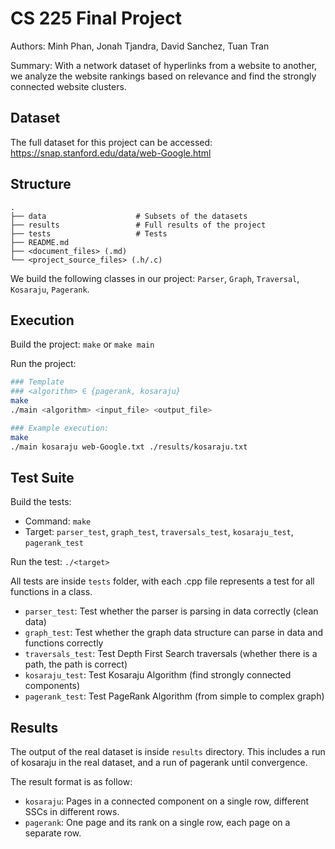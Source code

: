 # CS 225 Final Project
Authors: Minh Phan, Jonah Tjandra, David Sanchez, Tuan Tran

Summary: With a network dataset of hyperlinks from a website to another, we analyze the website rankings based on relevance and find the strongly connected website clusters.

## Dataset
The full dataset for this project can be accessed: https://snap.stanford.edu/data/web-Google.html

## Structure
```
.
├── data                    # Subsets of the datasets
├── results                 # Full results of the project 
├── tests                   # Tests
├── README.md
├── <document_files> (.md)
└── <project_source_files> (.h/.c)
```

We build the following classes in our project: ```Parser```, ```Graph```, ```Traversal```, ```Kosaraju```, ```Pagerank```.

## Execution
Build the project: ```make``` or ```make main```

Run the project: 
```bash
### Template
### <algorithm> ∈ {pagerank, kosaraju}
make
./main <algorithm> <input_file> <output_file>

### Example execution:
make
./main kosaraju web-Google.txt ./results/kosaraju.txt
```

## Test Suite
Build the tests:
- Command: ```make```
- Target: ```parser_test```, ```graph_test```, ```traversals_test```, ```kosaraju_test```, ```pagerank_test```

Run the test: ```./<target>```

All tests are inside ```tests``` folder, with each .cpp file represents a test for all functions in a class.
- ```parser_test```: Test whether the parser is parsing in data correctly (clean data)
- ```graph_test```: Test whether the graph data structure can parse in data and functions correctly
- ```traversals_test```: Test Depth First Search traversals (whether there is a path, the path is correct)
- ```kosaraju_test```: Test Kosaraju Algorithm (find strongly connected components)
- ```pagerank_test```: Test PageRank Algorithm (from simple to complex graph)

## Results
The output of the real dataset is inside ```results``` directory. This includes a run of kosaraju in the real dataset, and a run of pagerank until convergence.

The result format is as follow:
- ```kosaraju```: Pages in a connected component on a single row, different SSCs in different rows.
- ```pagerank```: One page and its rank on a single row, each page on a separate row.